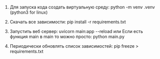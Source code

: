 1)  Для запуска кода создать виртуальную среду:
    python -m venv .venv (python3 for linux)

2)  Скачать все зависимости:
    pip install -r requirements.txt

3)  Запустить веб сервер:
    uvicorn main:app --reload
    или
    Если есть функция main в main то можно просто:
    python main.py
    
4)  Периодически обновлять список зависимостей:
    pip freeze > requirements.txt


